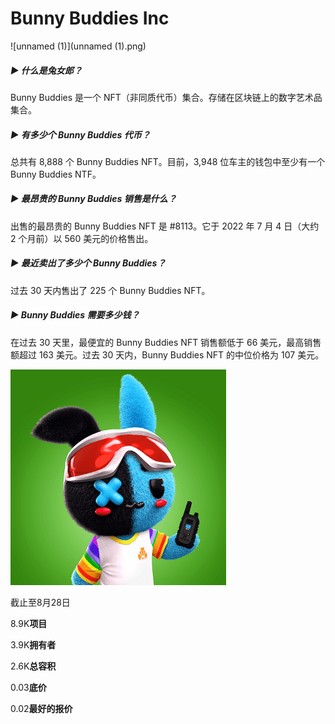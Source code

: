 # Bunny Buddies Inc


![unnamed (1)](unnamed (1).png)

##### ▶ 什么是兔女郎？

Bunny Buddies 是一个 NFT（非同质代币）集合。存储在区块链上的数字艺术品集合。

##### ▶ 有多少个 Bunny Buddies 代币？

总共有 8,888 个 Bunny Buddies NFT。目前，3,948 位车主的钱包中至少有一个 Bunny Buddies NTF。

##### ▶ 最昂贵的 Bunny Buddies 销售是什么？

出售的最昂贵的 Bunny Buddies NFT 是 #8113。它于 2022 年 7 月 4 日（大约 2 个月前）以 560 美元的价格售出。

##### ▶ 最近卖出了多少个 Bunny Buddies？

过去 30 天内售出了 225 个 Bunny Buddies NFT。

##### ▶ Bunny Buddies 需要多少钱？

在过去 30 天里，最便宜的 Bunny Buddies NFT 销售额低于 66 美元，最高销售额超过 163 美元。过去 30 天内，Bunny Buddies NFT 的中位价格为 107 美元。

![unnamed](unnamed.png)

截止至8月28日

8.9K**项目**

3.9K**拥有者**

2.6K**总容积**

0.03**底价**

0.02**最好的报价**
